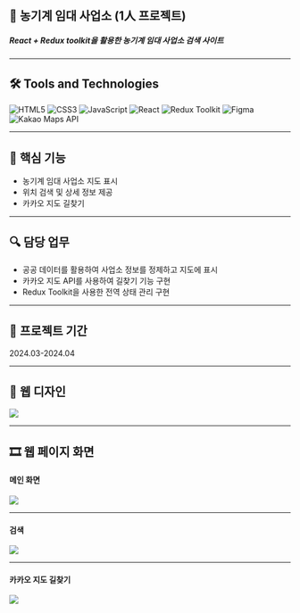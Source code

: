 ## 📝 농기계 임대 사업소 (1人 프로젝트)
##### React + Redux toolkit을 활용한 농기계 임대 사업소 검색 사이트
----

## 🛠️ Tools and Technologies
![HTML5](https://img.shields.io/badge/HTML5-%23E34F26.svg?&style=for-the-badge&logo=html5&logoColor=white)
![CSS3](https://img.shields.io/badge/-CSS3-1572B6?logo=css3&logoColor=white&style=for-the-badge)
![JavaScript](https://img.shields.io/badge/JavaScript-%23F7DF1E.svg?&style=for-the-badge&logo=javascript&logoColor=black)
![React](https://img.shields.io/badge/React-%2361DAFB.svg?&style=for-the-badge&logo=react&logoColor=white)
![Redux Toolkit](https://img.shields.io/badge/Redux_Toolkit-%23834383.svg?style=for-the-badge&logo=redux&logoColor=white)
![Figma](https://img.shields.io/badge/-Figma-F24E1E?logo=Figma&logoColor=white&style=for-the-badge)
![Kakao Maps API](https://img.shields.io/badge/Kakao_API-%23FFEB00.svg?style=for-the-badge&logo=kakao&logoColor=black)

----
## 🔑 핵심 기능
- 농기계 임대 사업소 지도 표시
- 위치 검색 및 상세 정보 제공
- 카카오 지도 길찾기

----

## 🔍 담당 업무
- 공공 데이터를 활용하여 사업소 정보를 정제하고 지도에 표시
- 카카오 지도 API를 사용하여 길찾기 기능 구현
- Redux Toolkit을 사용한 전역 상태 관리 구현
----

## 📅 프로젝트 기간
2024.03-2024.04

----
## 🎨 웹 디자인
![](https://github.com/VaIice/lease/assets/141003473/ed6704a8-d785-4aa2-8c5a-57b84bcdcff4)

----
## 🎞 웹 페이지 화면
#### 메인 화면
![](https://github.com/VaIice/lease/assets/141003473/8cb6a2ad-6c02-4e40-ba04-03ef5f4f42f1)

---
#### 검색
![](https://github.com/VaIice/lease/assets/141003473/364e9743-3456-41c6-a0df-07e1d5722b65)

---
#### 카카오 지도 길찾기
![](https://github.com/VaIice/lease/assets/141003473/23c58673-f1cc-44cf-a789-e544c21bb010)
